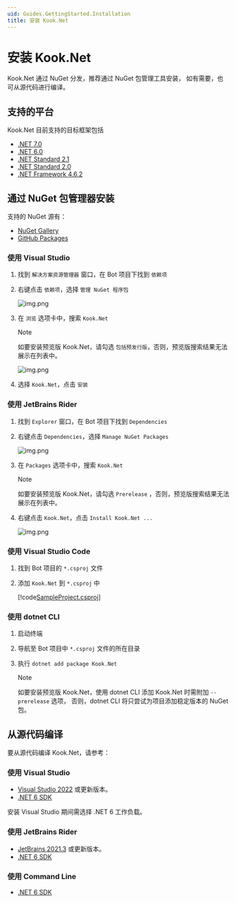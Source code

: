 ```yaml
---
uid: Guides.GettingStarted.Installation
title: 安装 Kook.Net
---
```


# 安装 Kook.Net

Kook.Net 通过 NuGet 分发，推荐通过 NuGet 包管理工具安装，
如有需要，也可从源代码进行编译。

## 支持的平台

Kook.Net 目前支持的目标框架包括

- [.NET 7.0](https://dotnet.microsoft.com/download/dotnet/7.0)
- [.NET 6.0](https://dotnet.microsoft.com/download/dotnet/6.0)
- [.NET Standard 2.1](https://learn.microsoft.com/dotnet/standard/net-standard?tabs=net-standard-2-1)
- [.NET Standard 2.0](https://learn.microsoft.com/dotnet/standard/net-standard?tabs=net-standard-2-0)
- [.NET Framework 4.6.2](https://dotnet.microsoft.com/download/dotnet-framework/net462)

## 通过 NuGet 包管理器安装

支持的 NuGet 源有：

- [NuGet Gallery](https://nuget.org)
- [GitHub Packages](https://github.com/gehongyan?tab=packages&repo_name=Kook.Net)

### 使用 Visual Studio

1. 找到 `解决方案资源管理器` 窗口，在 Bot 项目下找到 `依赖项`
2. 右键点击 `依赖项`，选择 `管理 NuGet 程序包`

    ![img.png](images/install/install-vs-dependencies.png)

3. 在 `浏览` 选项卡中，搜索 `Kook.Net`

    > [!NOTE]
    > 如要安装预览版 Kook.Net，请勾选 `包括预发行版`，否则，预览版搜索结果无法展示在列表中。

    ![img.png](images/install/install-vs-nuget.png)

4. 选择 `Kook.Net`，点击 `安装`

### 使用 JetBrains Rider

1. 找到 `Explorer` 窗口，在 Bot 项目下找到 `Dependencies`
2. 右键点击 `Dependencies`，选择 `Manage NuGet Packages`

    ![img.png](images/install/install-rider-dependencies.png)

3. 在 `Packages` 选项卡中，搜索 `Kook.Net`

    > [!NOTE]
    > 如要安装预览版 Kook.Net，请勾选 `Prerelease` ，否则，预览版搜索结果无法展示在列表中。

4. 右键点击 `Kook.Net`，点击 `Install Kook.Net ...`

    ![img.png](images/install/install-rider-nuget.png)

### 使用 Visual Studio Code

1. 找到 Bot 项目的 `*.csproj` 文件
2. 添加 `Kook.Net` 到 `*.csproj` 中

    [!code[SampleProject.csproj](samples/project.xml)]

### 使用 dotnet CLI

1. 启动终端
2. 导航至 Bot 项目中 `*.csproj` 文件的所在目录
3. 执行 `dotnet add package Kook.Net`

    > [!NOTE]
    > 如要安装预览版 Kook.Net，使用 dotnet CLI 添加 Kook.Net 时需附加 `--prerelease` 选项，
    > 否则，dotnet CLI 将只尝试为项目添加稳定版本的 NuGet 包。

## 从源代码编译

要从源代码编译 Kook.Net，请参考：

### 使用 Visual Studio

- [Visual Studio 2022](https://visualstudio.microsoft.com/zh-hans/vs/) 或更新版本。
- [.NET 6 SDK]

安装 Visual Studio 期间需选择 .NET 6 工作负载。

### 使用 JetBrains Rider

- [JetBrains 2021.3](https://www.jetbrains.com.cn/rider/) 或更新版本。
- [.NET 6 SDK]

### 使用 Command Line

* [.NET 6 SDK]

[.NET 6 SDK]: https://dotnet.microsoft.com/download